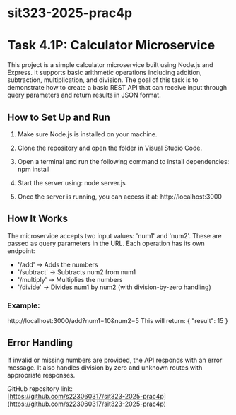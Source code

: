 # sit323-2025-prac4p
# Task 4.1P: Calculator Microservice

This project is a simple calculator microservice built using Node.js and Express. It supports basic arithmetic operations including addition, subtraction, multiplication, and division. The goal of this task is to demonstrate how to create a basic REST API that can receive input through query parameters and return results in JSON format.

## How to Set Up and Run

1. Make sure Node.js is installed on your machine.

2. Clone the repository and open the folder in Visual Studio Code.

3. Open a terminal and run the following command to install dependencies:
   npm install

4. Start the server using:
   node server.js
   
5. Once the server is running, you can access it at:
   http://localhost:3000
 

## How It Works

The microservice accepts two input values: 'num1' and 'num2'. These are passed as query parameters in the URL. Each operation has its own endpoint:

- '/add' → Adds the numbers  
- '/subtract' → Subtracts num2 from num1  
- '/multiply' → Multiplies the numbers  
- '/divide' → Divides num1 by num2 (with division-by-zero handling)

### Example:
http://localhost:3000/add?num1=10&num2=5
This will return:
{ "result": 15 }

## Error Handling
If invalid or missing numbers are provided, the API responds with an error message. It also handles division by zero and unknown routes with appropriate responses.


GitHub repository link:  
  [https://github.com/s223060317/sit323-2025-prac4p](https://github.com/s223060317/sit323-2025-prac4p)

